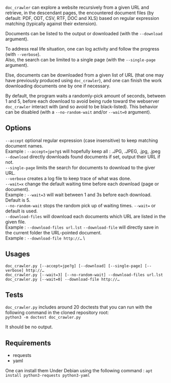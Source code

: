 `doc_crawler` can explore a website recursively from a given URL and retrieve, in the
descendant pages, the encountered document files (by default: PDF, ODT, CSV, RTF, DOC and XLS)
based on regular expression matching (typically against their extension).

Documents can be listed to the output or downloaded (with the `--download` argument).

To address real life situation, one can log activity and follow the progress (with `--verbose`). \
Also, the search can be limited to a single page (with the `--single-page` argument).

Else, documents can be downloaded from a given list of URL (that one may have previously
produced using `doc_crawler`), and one can finish the work downloading documents one by one if
necessary.

By default, the program waits a randomly-pick amount of seconds, between 1 and 5, before each
download to avoid being rude toward the webserver `doc_crawler` interact with (and so avoid to be
black-listed). This behavior can be disabled (with a `--no-random-wait` and/or `--wait=0` argument).

## Options
`--accept` optional regular expression (case insensitive) to keep matching document names. \
 Example : `--accept=jpe?g$` will hopefully keep all : .JPG, .JPEG, .jpg, .jpeg \
`--download` directly downloads found documents if set, output their URL if not. \
`--single-page` limits the search for documents to download to the giver URL. \
`--verbose` creates a log file to keep trace of what was done. \
`--wait=x` change the default waiting time before each download (page or document). \
 Example : `--wait=3` will wait between 1 and 3s before each download. Default is 5.\
`--no-random-wait` stops the random pick up of waiting times. `--wait=` or default is used.\
`--download-files` will download each documents which URL are listed in the given file. \
 Example : `--download-files url.lst`
`--download-file` will directly save in the current folder the URL-pointed document. \
 Example : `--download-file http://…` \

## Usages
`doc_crawler.py [--accept=jpe?g] [--download] [--single-page] [--verbose] http://…` \
`doc_crawler.py [--wait=3] [--no-random-wait] --download-files url.lst` \
`doc_crawler.py [--wait=0] --download-file http://…`

## Tests
`doc_crawler.py` includes around 20 doctests that you can run with the following command in the cloned repository root: \
`python3 -m doctest doc_crawler.py`

It should be no output.

## Requirements
* requests
* yaml

One can install them Under Debian using the following command : `apt install python3-requests python3-yaml`
